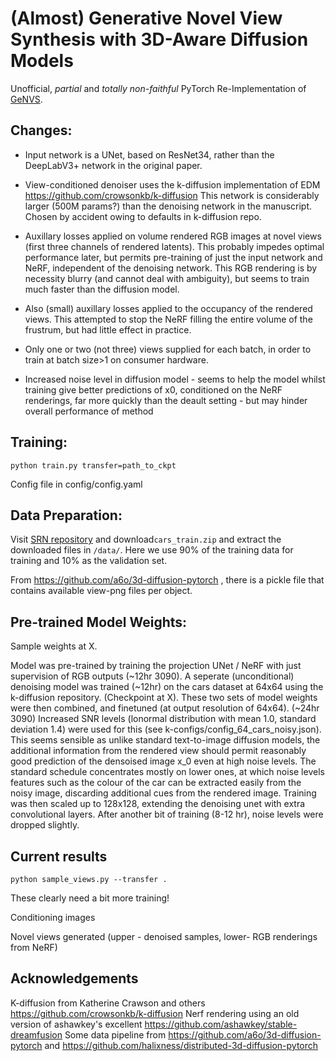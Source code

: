 # (Almost) Generative Novel View Synthesis with 3D-Aware Diffusion Models

Unofficial, *partial* and *totally non-faithful* PyTorch Re-Implementation of [GeNVS](https://github.com/NVlabs/genvs).

## Changes:

- Input network is a UNet, based on ResNet34, rather than the DeepLabV3+ network in the original paper.

- View-conditioned denoiser uses the k-diffusion implementation of EDM https://github.com/crowsonkb/k-diffusion
This network is considerably larger (500M params?) than the denoising network in the manuscript. Chosen by accident
owing to defaults in k-diffusion repo.

- Auxillary losses applied on volume rendered RGB images at novel views (first three channels of rendered latents).
  This probably impedes optimal performance later, but permits pre-training of just the input network and NeRF,
  independent of the denoising network. This RGB rendering is by necessity blurry (and cannot deal with ambiguity),
  but seems to train much faster than the diffusion model.

- Also (small) auxillary losses applied to the occupancy of the rendered views. This attempted to stop the NeRF filling
  the entire volume of the frustrum, but had little effect in practice.

- Only one or two (not three) views supplied for each batch, in order to train at batch size>1 on consumer hardware.

- Increased noise level in diffusion model - seems to help the model whilst training give better predictions of x0, conditioned on the NeRF renderings, far more quickly than the deault setting - but may hinder overall performance of method

## Training:

```
python train.py transfer=path_to_ckpt
```
Config file in config/config.yaml


## Data Preparation:

Visit [SRN repository](https://github.com/vsitzmann/scene-representation-networks) and download`cars_train.zip` and extract the downloaded files in `/data/`. Here we use 90% of the training data for training and 10% as the validation set.

From https://github.com/a6o/3d-diffusion-pytorch , there is a pickle file that contains available view-png files per object. 


## Pre-trained Model Weights:

Sample weights at X.

Model was pre-trained by training the projection UNet / NeRF with just supervision of RGB outputs (~12hr 3090).
A seperate (unconditional) denoising model was trained (~12hr) on the cars dataset at 64x64 using the k-diffusion
repository. (Checkpoint at X).
These two sets of model weights were then combined, and finetuned (at output resolution of 64x64). (~24hr 3090)
Increased SNR levels (lonormal distribution with mean 1.0, standard deviation 1.4) were used for this (see k-configs/config_64_cars_noisy.json).
This seems sensible as unlike standard text-to-image diffusion models, the additional information
from the rendered view should permit reasonably good prediction of the densoised image x_0 even at high noise levels.
The standard schedule concentrates mostly on lower ones, at which noise levels features such as the colour
of the car can be extracted easily from the noisy image, discarding additional cues from the rendered image.
Training was then scaled up to 128x128, extending the denoising unet with extra convolutional layers.
After another bit of training (8-12 hr), noise levels were dropped slightly.



## Current results

```
python sample_views.py --transfer .
```

These clearly need a bit more training!

Conditioning images


Novel views generated (upper - denoised samples, lower- RGB renderings from NeRF)








## Acknowledgements

K-diffusion from Katherine Crawson and others https://github.com/crowsonkb/k-diffusion
Nerf rendering using an old version of ashawkey's excellent https://github.com/ashawkey/stable-dreamfusion
Some data pipeline from https://github.com/a6o/3d-diffusion-pytorch and https://github.com/halixness/distributed-3d-diffusion-pytorch
